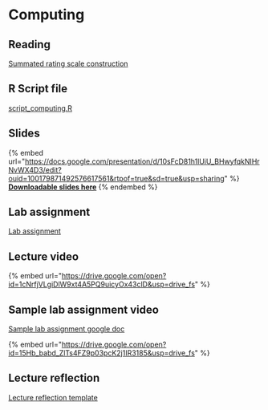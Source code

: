 # Computing

## Reading

[Summated rating scale construction](https://drive.google.com/file/d/1-Gjbex4YsZaDJSYEnIe03Ec1awRFd3Al/view?usp=sharing)

## R Script file

[script\_computing.R](https://drive.google.com/open?id=1VYeQ6ts2fjYeTrN_fMxW-6yGDn5c2wt1\&usp=drive_fs)

## Slides

{% embed url="https://docs.google.com/presentation/d/10sFcD81h1lUiU_BHwyfqkNIHrNvWX4D3/edit?ouid=100179871492576617561&rtpof=true&sd=true&usp=sharing" %}
[**Downloadable slides here**](https://docs.google.com/presentation/d/10sFcD81h1lUiU_BHwyfqkNIHrNvWX4D3/edit?usp=sharing\&ouid=100179871492576617561\&rtpof=true\&sd=true)
{% endembed %}

## Lab assignment

[Lab assignment](https://docs.google.com/document/d/1azrVv-p9p2VYRh7hn53w2cLlBfTrycpn?rtpof=true\&usp=drive_fs)

## Lecture video

{% embed url="https://drive.google.com/open?id=1cNrfjVLgiDlW9xt4A5PQ9uicyOx43clD&usp=drive_fs" %}

## Sample lab assignment video

[Sample lab assignment google doc](https://docs.google.com/document/d/1jm6VxTSzfUX8taKQVT9RjNzMhf9-vrpW/edit?usp=sharing\&ouid=100179871492576617561\&rtpof=true\&sd=true)

{% embed url="https://drive.google.com/open?id=15Hb_babd_ZlTs4FZ9p03pcK2j1IR3185&usp=drive_fs" %}

## Lecture reflection

[Lecture reflection template](https://docs.google.com/document/d/1Zi5v2LdTGg7BVZOWjG0E6rOBxFuif-aH?rtpof=true\&usp=drive_fs)
